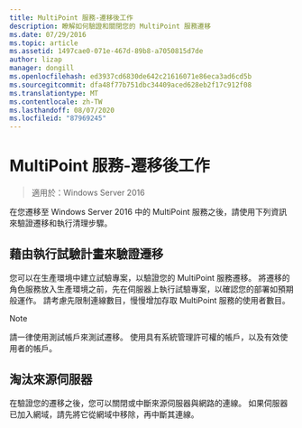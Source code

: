 ```yaml
---
title: MultiPoint 服務-遷移後工作
description: 瞭解如何驗證和關閉您的 MultiPoint 服務遷移
ms.date: 07/29/2016
ms.topic: article
ms.assetid: 1497cae0-071e-467d-89b8-a7050815d7de
author: lizap
manager: dongill
ms.openlocfilehash: ed3937cd6830de642c21616071e86eca3ad6cd5b
ms.sourcegitcommit: dfa48f77b751dbc34409aced628eb2f17c912f08
ms.translationtype: MT
ms.contentlocale: zh-TW
ms.lasthandoff: 08/07/2020
ms.locfileid: "87969245"
---
```

# <a name="multipoint-services---post-migration-tasks"></a>MultiPoint 服務-遷移後工作

>適用於：Windows Server 2016

在您遷移至 Windows Server 2016 中的 MultiPoint 服務之後，請使用下列資訊來驗證遷移和執行清理步驟。

## <a name="validate-the-migration-by-running-a-pilot-program"></a>藉由執行試驗計畫來驗證遷移

您可以在生產環境中建立試驗專案，以驗證您的 MultiPoint 服務遷移。 將遷移的角色服務放入生產環境之前，先在伺服器上執行試驗專案，以確認您的部署如預期般運作。 請考慮先限制連線數目，慢慢增加存取 MultiPoint 服務的使用者數目。

> [!NOTE]
> 請一律使用測試帳戶來測試遷移。 使用具有系統管理許可權的帳戶，以及有效使用者的帳戶。

## <a name="retire-the-source-server"></a>淘汰來源伺服器
在驗證您的遷移之後，您可以關閉或中斷來源伺服器與網路的連線。 如果伺服器已加入網域，請先將它從網域中移除，再中斷其連線。

